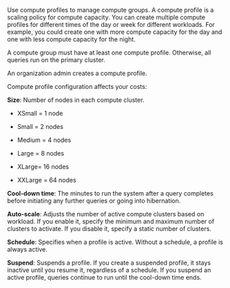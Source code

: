 
Use compute profiles to manage compute groups. A compute profile is a scaling policy for compute capacity. You can create multiple compute profiles for different times of the day or week for different workloads. For example, you could create one with more compute capacity for the day and one with less compute capacity for the night.

A compute group must have at least one compute profile. Otherwise, all queries run on the primary cluster.

An organization admin creates a compute profile.

Compute profile configuration affects your costs:

**Size**: Number of nodes in each compute cluster.

-   XSmall = 1 node

-   Small = 2 nodes

-   Medium = 4 nodes

-   Large = 8 nodes

-   XLarge= 16 nodes

-   XXLarge = 64 nodes


**Cool-down time**: The minutes to run the system after a query completes before initiating any further queries or going into hibernation.

**Auto-scale**: Adjusts the number of active compute clusters based on workload. If you enable it, specify the minimum and maximum number of clusters to activate. If you disable it, specify a static number of clusters.

**Schedule**: Specifies when a profile is active. Without a schedule, a profile is always active.

**Suspend**: Suspends a profile. If you create a suspended profile, it stays inactive until you resume it, regardless of a schedule. If you suspend an active profile, queries continue to run until the cool-down time ends.

